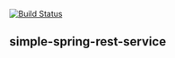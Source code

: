 [![Build Status](https://travis-ci.org/Cameron-C-Chapman/simple-spring-rest-service.svg?branch=develop)](https://travis-ci.org/Cameron-C-Chapman/simple-spring-rest-service)

## simple-spring-rest-service